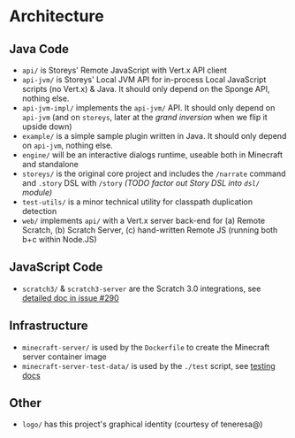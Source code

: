 # Architecture

## Java Code

* `api/` is Storeys' Remote JavaScript with Vert.x API client
* `api-jvm/` is Storeys' Local JVM API for in-process Local JavaScript scripts (no Vert.x) & Java. It should only depend on the Sponge API, nothing else.
* `api-jvm-impl/` implements the `api-jvm/` API. It should only depend on `api-jvm` (and on `storeys`, later at the _grand inversion_ when we flip it upside down)
* `example/` is a simple sample plugin written in Java. It should only depend on `api-jvm`, nothing else.
* `engine/` will be an interactive dialogs runtime, useable both in Minecraft and standalone
* `storeys/` is the original core project and includes the `/narrate` command and `.story` DSL with `/story` _(TODO factor out Story DSL into `dsl/` module)_
* `test-utils/` is a minor technical utility for classpath duplication detection
* `web/` implements `api/` with a Vert.x server back-end for (a) Remote Scratch, (b) Scratch Server, (c) hand-written Remote JS (running both b+c within Node.JS)

## JavaScript Code

* `scratch3/` & `scratch3-server` are the Scratch 3.0 integrations, see [detailed doc in issue #290](https://github.com/OASIS-learn-study/minecraft-storeys-maker/issues/290)

## Infrastructure

* `minecraft-server/` is used by the `Dockerfile` to create the Minecraft server container image
* `minecraft-server-test-data/` is used by the `./test` script, see [testing docs](docs/testing.md)

## Other

* `logo/` has this project's graphical identity (courtesy of teneresa@)

